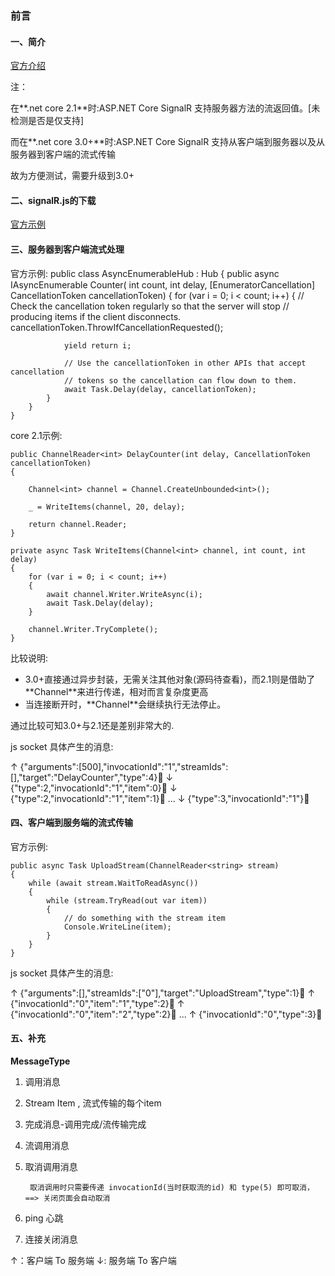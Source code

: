 ### 前言 ###

#### 一、简介 ####

[官方介绍](https://docs.microsoft.com/zh-cn/aspnet/core/signalr/streaming?view=aspnetcore-3.1)

注：

  在**.net core 2.1**时:ASP.NET Core SignalR 支持服务器方法的流返回值。[未检测是否是仅支持]

  而在**.net core 3.0+**时:ASP.NET Core SignalR 支持从客户端到服务器以及从服务器到客户端的流式传输

故为方便测试，需要升级到3.0+

#### 二、signalR.js的下载 ####

[官方示例](https://docs.microsoft.com/zh-cn/aspnet/core/tutorials/signalr?tabs=visual-studio&view=aspnetcore-3.1#add-the-no-locsignalr-client-library)

#### 三、服务器到客户端流式处理 ####

官方示例:
	public class AsyncEnumerableHub : Hub
	{
	    public async IAsyncEnumerable<int> Counter(
	        int count,
	        int delay,
	        [EnumeratorCancellation]
	        CancellationToken cancellationToken)
	    {
	        for (var i = 0; i < count; i++)
	        {
	            // Check the cancellation token regularly so that the server will stop
	            // producing items if the client disconnects.
	            cancellationToken.ThrowIfCancellationRequested();
	
	            yield return i;
	
	            // Use the cancellationToken in other APIs that accept cancellation
	            // tokens so the cancellation can flow down to them.
	            await Task.Delay(delay, cancellationToken);
	        }
	    }
	}

core 2.1示例:

	public ChannelReader<int> DelayCounter(int delay, CancellationToken cancellationToken)
    {

        Channel<int> channel = Channel.CreateUnbounded<int>();

        _ = WriteItems(channel, 20, delay);

        return channel.Reader;
    }

    private async Task WriteItems(Channel<int> channel, int count, int delay)
    {
        for (var i = 0; i < count; i++)
        {
            await channel.Writer.WriteAsync(i);
            await Task.Delay(delay);
        }

        channel.Writer.TryComplete();
    }

比较说明:

- 3.0+直接通过异步封装，无需关注其他对象(源码待查看)，而2.1则是借助了 **Channel<T>**来进行传递，相对而言复杂度更高
- 当连接断开时，**Channel<T>**会继续执行无法停止。

通过比较可知3.0+与2.1还是差别非常大的.

js socket 具体产生的消息:

↑ {"arguments":[500],"invocationId":"1","streamIds":[],"target":"DelayCounter","type":4}
↓ {"type":2,"invocationId":"1","item":0}
↓ {"type":2,"invocationId":"1","item":1}
...
↓ {"type":3,"invocationId":"1"}

#### 四、客户端到服务端的流式传输 ####

官方示例:

	public async Task UploadStream(ChannelReader<string> stream)
    {
        while (await stream.WaitToReadAsync())
        {
            while (stream.TryRead(out var item))
            {
                // do something with the stream item
                Console.WriteLine(item);
            }
        }
    }

js socket 具体产生的消息:

↑ {"arguments":[],"streamIds":["0"],"target":"UploadStream","type":1}
↑ {"invocationId":"0","item":"1","type":2}
↑ {"invocationId":"0","item":"2","type":2}
...
↑ {"invocationId":"0","type":3}

#### 五、补充 ####

**MessageType**

1. 调用消息
2. Stream Item , 流式传输的每个item
3. 完成消息-调用完成/流传输完成
4. 流调用消息
5. 取消调用消息

		取消调用时只需要传递 invocationId(当时获取流的id) 和 type(5) 即可取消，==> 关闭页面会自动取消

6. ping 心跳
7. 连接关闭消息


↑：客户端 To 服务端
↓: 服务端 To 客户端
